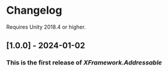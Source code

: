# Changelog

Requires Unity 2018.4 or higher.

## [1.0.0] - 2024-01-02
### This is the first release of *XFramework.Addressable*

